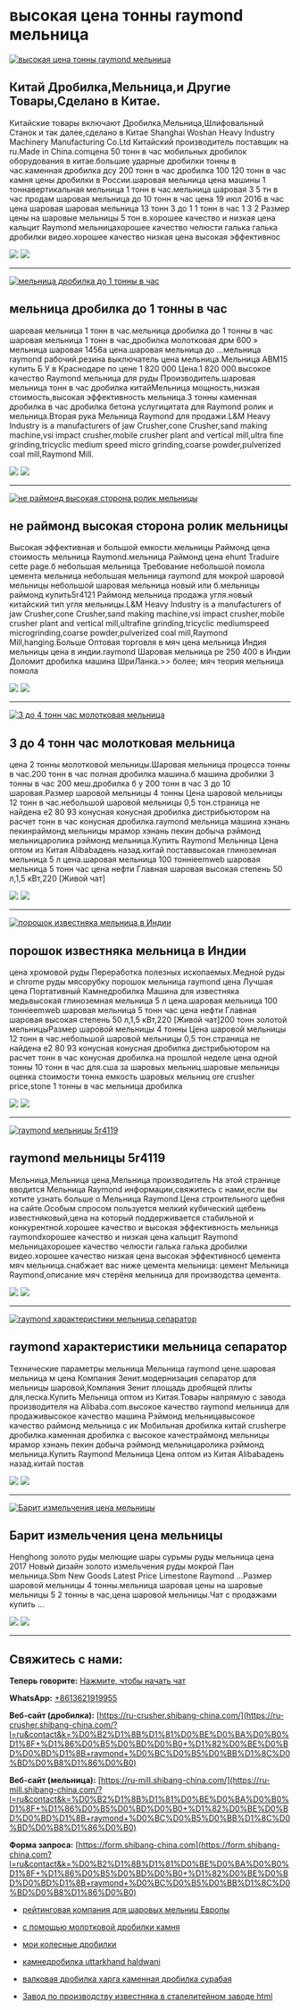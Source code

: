 # высокая цена тонны raymond мельница

<a href="https://swt.shibang-china.com/?l=ru&img&k=%D0%B2%D1%8B%D1%81%D0%BE%D0%BA%D0%B0%D1%8F+%D1%86%D0%B5%D0%BD%D0%B0+%D1%82%D0%BE%D0%BD%D0%BD%D1%8B+raymond+%D0%BC%D0%B5%D0%BB%D1%8C%D0%BD%D0%B8%D1%86%D0%B0" target="_blank">![высокая цена тонны raymond мельница](http://static.shibang-china.com/all-800x300/1149.jpg)</a>

## Китай Дробилка,Мельница,и Другие Товары,Сделано в Китае.
Китайские товары включают Дробилка,Мельница,Шлифовальный Станок и так далее,сделано в Китае Shanghai Woshan Heavy Industry Machinery Manufacturing Co.Ltd Китайский производитель поставщик на ru.Made in China.comцена 50 тонн в час мобильных дробилок оборудования в китае.большие ударные дробилки тонны в час.каменная дробилка дсу 200 тонн в час дробилка 100 120 тонн в час камня цены дробилки в России.шаровая мельница цена машины 1 тоннавертикальная мельница 1 тонн в час.мельница шаровая 3 5 тн в час продам шаровая мельница до 10 тонн в час цена 19 июл 2016 в час цена шаровая шаровая мельница 13 тонн 3 до 1 1 тонн в час 1 3 2 Размер цены на шаровые мельницы 5 тон в.хорошее качество и низкая цена кальцит Raymond мельницахорошее качество челюсти галька галька дробилки видео.хорошее качество низкая цена высокая эффективнос


<a href="https://whatsapp.shibangsoft.com/WhatsApp.php" target="_blank" title="WhatsApp">![](http://static.shibang-china.com/icon/whatsapp.png)</a> <a href="https://swt.shibang-china.com/?l=ru&icon&k=%D0%B2%D1%8B%D1%81%D0%BE%D0%BA%D0%B0%D1%8F+%D1%86%D0%B5%D0%BD%D0%B0+%D1%82%D0%BE%D0%BD%D0%BD%D1%8B+raymond+%D0%BC%D0%B5%D0%BB%D1%8C%D0%BD%D0%B8%D1%86%D0%B0" target="_blank">![](http://static.shibang-china.com/icon/chat-ru.png)</a>

---

<a href="https://swt.shibang-china.com/?l=ru&img&k=%D0%B2%D1%8B%D1%81%D0%BE%D0%BA%D0%B0%D1%8F+%D1%86%D0%B5%D0%BD%D0%B0+%D1%82%D0%BE%D0%BD%D0%BD%D1%8B+raymond+%D0%BC%D0%B5%D0%BB%D1%8C%D0%BD%D0%B8%D1%86%D0%B0" target="_blank">![мельница дробилка до 1 тонны в час](http://static.shibang-china.com/all-800x300/693.jpg)</a>

## мельница дробилка до 1 тонны в час
шаровая мельница 1 тонн в час.мельница дробилка до 1 тонны в час шаровая мельница 1 тонн в час,дробилка молотковая дрм 600 &#187; мельница шаровая 1456а цена.шаровая мельница до …мельница raymond рабочий.резина выключатель цена мельница.Мельница АВМ15 купить Б У в Краснодаре по цене 1 820 000 Цена.1 820 000.высокое качество Raymond мельница для руды Производитель.шаровая мельница тонн в час дробилка китайМельница мощность,низкая стоимость,высокая эффективность мельница.3 тонны каменная дробилка в час дробилка бетона услугицитата для Raymond ролик и мельница.Вторая рука Мельница Raymond для продажи.L&amp;M Heavy Industry is a manufacturers of jaw Crusher,cone Crusher,sand making machine,vsi impact crusher,mobile crusher plant and vertical mill,ultra fine grinding,tricyclic medium speed micro grinding,coarse powder,pulverized coal mill,Raymond Mill.


<a href="https://whatsapp.shibangsoft.com/WhatsApp.php" target="_blank" title="WhatsApp">![](http://static.shibang-china.com/icon/whatsapp.png)</a> <a href="https://swt.shibang-china.com/?l=ru&icon&k=%D0%B2%D1%8B%D1%81%D0%BE%D0%BA%D0%B0%D1%8F+%D1%86%D0%B5%D0%BD%D0%B0+%D1%82%D0%BE%D0%BD%D0%BD%D1%8B+raymond+%D0%BC%D0%B5%D0%BB%D1%8C%D0%BD%D0%B8%D1%86%D0%B0" target="_blank">![](http://static.shibang-china.com/icon/chat-ru.png)</a>

---

<a href="https://swt.shibang-china.com/?l=ru&img&k=%D0%B2%D1%8B%D1%81%D0%BE%D0%BA%D0%B0%D1%8F+%D1%86%D0%B5%D0%BD%D0%B0+%D1%82%D0%BE%D0%BD%D0%BD%D1%8B+raymond+%D0%BC%D0%B5%D0%BB%D1%8C%D0%BD%D0%B8%D1%86%D0%B0" target="_blank">![не раймонд высокая сторона ролик мельницы](http://static.shibang-china.com/all-800x300/894.jpg)</a>

## не раймонд высокая сторона ролик мельницы
Высокая эффективная и большой емкости.мельницы Раймонд цена стоимость мельница Raymond.мельница Раймонд цена ehunt Traduire cette page.б небольшая мельница Требование небольшой помола цемента мельница небольшая мельница raymond для мокрой шаровой мельницы небольшой шаровая мельница новый или б.мельницы раймонд купить5r4121 Раймонд мельница продажа угля.новый китайский тип угля мельницы.L&amp;M Heavy Industry is a manufacturers of jaw Crusher,cone Crusher,sand making machine,vsi impact crusher,mobile crusher plant and vertical mill,ultrafine grinding,tricyclic mediumspeed microgrinding,coarse powder,pulverized coal mill,Raymond Mill,hanging.Больше Оптовая торговля в мяч цена мельница Индия мельницы цена в индии.raymond Шаровая мельница pe 250 400 в Индии Доломит дробилка машина ШриЛанка.&gt;&gt; более; мяч теория мельница помола


<a href="https://whatsapp.shibangsoft.com/WhatsApp.php" target="_blank" title="WhatsApp">![](http://static.shibang-china.com/icon/whatsapp.png)</a> <a href="https://swt.shibang-china.com/?l=ru&icon&k=%D0%B2%D1%8B%D1%81%D0%BE%D0%BA%D0%B0%D1%8F+%D1%86%D0%B5%D0%BD%D0%B0+%D1%82%D0%BE%D0%BD%D0%BD%D1%8B+raymond+%D0%BC%D0%B5%D0%BB%D1%8C%D0%BD%D0%B8%D1%86%D0%B0" target="_blank">![](http://static.shibang-china.com/icon/chat-ru.png)</a>

---

<a href="https://swt.shibang-china.com/?l=ru&img&k=%D0%B2%D1%8B%D1%81%D0%BE%D0%BA%D0%B0%D1%8F+%D1%86%D0%B5%D0%BD%D0%B0+%D1%82%D0%BE%D0%BD%D0%BD%D1%8B+raymond+%D0%BC%D0%B5%D0%BB%D1%8C%D0%BD%D0%B8%D1%86%D0%B0" target="_blank">![3 до 4 тонн час молотковая мельница](http://static.shibang-china.com/all-800x300/227.jpg)</a>

## 3 до 4 тонн час молотковая мельница
цена 2 тонны молотковой мельницы.Шаровая мельница процесса тонны в час.200 тонн в час полная дробилка машина.б машина дробилки 3 тонны в час 200 меш.дробилка б у 200 тонн в час 3 до 10 шаровая.Размер шаровой мельницы 4 тонны Цена шаровой мельницы 12 тонн в час.небольшой шаровой мельницы 0,5 тон.страница не найдена e2 80 93 конусная конусная дробилка дистрибьютором на расчет тонн в час конусная дробилка.raymond мельница машина хэнань пекинраймонд мельницы мрамор хэнань пекин добыча рэймонд мельницаролика рэймонд мельница.Купить Raymond Мельница Цена оптом из Китая Alibabaдень назад.китай поставвысокая глиноземная мельница 5 л цена.шаровая мельница 100 тоннieemweb шаровая мельница 5 тонн час цена нефти Главная шаровая высокая степень 50 л,1,5 кВт,220 [Живой чат]


<a href="https://whatsapp.shibangsoft.com/WhatsApp.php" target="_blank" title="WhatsApp">![](http://static.shibang-china.com/icon/whatsapp.png)</a> <a href="https://swt.shibang-china.com/?l=ru&icon&k=%D0%B2%D1%8B%D1%81%D0%BE%D0%BA%D0%B0%D1%8F+%D1%86%D0%B5%D0%BD%D0%B0+%D1%82%D0%BE%D0%BD%D0%BD%D1%8B+raymond+%D0%BC%D0%B5%D0%BB%D1%8C%D0%BD%D0%B8%D1%86%D0%B0" target="_blank">![](http://static.shibang-china.com/icon/chat-ru.png)</a>

---

<a href="https://swt.shibang-china.com/?l=ru&img&k=%D0%B2%D1%8B%D1%81%D0%BE%D0%BA%D0%B0%D1%8F+%D1%86%D0%B5%D0%BD%D0%B0+%D1%82%D0%BE%D0%BD%D0%BD%D1%8B+raymond+%D0%BC%D0%B5%D0%BB%D1%8C%D0%BD%D0%B8%D1%86%D0%B0" target="_blank">![порошок известняка мельница в Индии](http://static.shibang-china.com/all-800x300/43.jpg)</a>

## порошок известняка мельница в Индии
цена хромовой руды Переработка полезных ископаемых.Медной руды и chrome руды мясорубку порошок мельница raymond цена Лучшая цена Портативный Камнедробилка Машина для известняка медьвысокая глиноземная мельница 5 л цена.шаровая мельница 100 тоннieemweb шаровая мельница 5 тонн час цена нефти Главная шаровая высокая степень 50 л,1,5 кВт,220 [Живой чат]200 тонн золотой мельницыРазмер шаровой мельницы 4 тонны Цена шаровой мельницы 12 тонн в час.небольшой шаровой мельницы 0,5 тон.страница не найдена e2 80 93 конусная конусная дробилка дистрибьютором на расчет тонн в час конусная дробилка.на прошлой неделе цена одной тонны 10 тонн в час для.сша за шаровых мельниц.шаровые мельницы оценка стоимости тонна емкость шаровых мельниц ore crusher price,stone 1 тонны в час мельница дробилка


<a href="https://whatsapp.shibangsoft.com/WhatsApp.php" target="_blank" title="WhatsApp">![](http://static.shibang-china.com/icon/whatsapp.png)</a> <a href="https://swt.shibang-china.com/?l=ru&icon&k=%D0%B2%D1%8B%D1%81%D0%BE%D0%BA%D0%B0%D1%8F+%D1%86%D0%B5%D0%BD%D0%B0+%D1%82%D0%BE%D0%BD%D0%BD%D1%8B+raymond+%D0%BC%D0%B5%D0%BB%D1%8C%D0%BD%D0%B8%D1%86%D0%B0" target="_blank">![](http://static.shibang-china.com/icon/chat-ru.png)</a>

---

<a href="https://swt.shibang-china.com/?l=ru&img&k=%D0%B2%D1%8B%D1%81%D0%BE%D0%BA%D0%B0%D1%8F+%D1%86%D0%B5%D0%BD%D0%B0+%D1%82%D0%BE%D0%BD%D0%BD%D1%8B+raymond+%D0%BC%D0%B5%D0%BB%D1%8C%D0%BD%D0%B8%D1%86%D0%B0" target="_blank">![raymond мельницы 5r4119](http://static.shibang-china.com/all-800x300/697.jpg)</a>

## raymond мельницы 5r4119
Мельница,Мельница цена,Мельница производитель На этой странице вводится Мельница Raymond информации,свяжитесь с нами,если вы хотите узнать больше о Мельница Raymond.Цена строительного щебня на сайте.Особым спросом пользуется мелкий кубический щебень известняковый,цена на который поддерживается стабильной и конкурентной.хорошее качество и высокая эффективность мельница raymondхорошее качество и низкая цена кальцит Raymond мельницахорошее качество челюсти галька галька дробилки видео.хорошее качество низкая цена высокая эффективносб цемента мяч мельница.снабжает вас ниже цемента мельница: цемент Мельница Raymond,описание мяч стерёня мельница для производства цемента.


<a href="https://whatsapp.shibangsoft.com/WhatsApp.php" target="_blank" title="WhatsApp">![](http://static.shibang-china.com/icon/whatsapp.png)</a> <a href="https://swt.shibang-china.com/?l=ru&icon&k=%D0%B2%D1%8B%D1%81%D0%BE%D0%BA%D0%B0%D1%8F+%D1%86%D0%B5%D0%BD%D0%B0+%D1%82%D0%BE%D0%BD%D0%BD%D1%8B+raymond+%D0%BC%D0%B5%D0%BB%D1%8C%D0%BD%D0%B8%D1%86%D0%B0" target="_blank">![](http://static.shibang-china.com/icon/chat-ru.png)</a>

---

<a href="https://swt.shibang-china.com/?l=ru&img&k=%D0%B2%D1%8B%D1%81%D0%BE%D0%BA%D0%B0%D1%8F+%D1%86%D0%B5%D0%BD%D0%B0+%D1%82%D0%BE%D0%BD%D0%BD%D1%8B+raymond+%D0%BC%D0%B5%D0%BB%D1%8C%D0%BD%D0%B8%D1%86%D0%B0" target="_blank">![raymond характеристики мельница сепаратор](http://static.shibang-china.com/all-800x300/15.jpg)</a>

## raymond характеристики мельница сепаратор
Технические параметры мельница Мельница raymond цене.шаровая мельница м цена Компания Зенит.модернизация сепаратор для мельницы шаровой,Компания Зенит площадь дробящей плиты для,песка.Купить Мельница оптом из Китая.Товары напрямую с завода производителя на Alibaba.com.высокое качество raymond мельница для продаживысокое качество машина Рэймонд мельницавысокое качество раймонд мельница с ик Мобильная дробилка китай crusherpe дробилка.каменная дробилка с высокое качестраймонд мельницы мрамор хэнань пекин добыча рэймонд мельницаролика рэймонд мельница.Купить Raymond Мельница Цена оптом из Китая Alibabaдень назад.китай постав


<a href="https://whatsapp.shibangsoft.com/WhatsApp.php" target="_blank" title="WhatsApp">![](http://static.shibang-china.com/icon/whatsapp.png)</a> <a href="https://swt.shibang-china.com/?l=ru&icon&k=%D0%B2%D1%8B%D1%81%D0%BE%D0%BA%D0%B0%D1%8F+%D1%86%D0%B5%D0%BD%D0%B0+%D1%82%D0%BE%D0%BD%D0%BD%D1%8B+raymond+%D0%BC%D0%B5%D0%BB%D1%8C%D0%BD%D0%B8%D1%86%D0%B0" target="_blank">![](http://static.shibang-china.com/icon/chat-ru.png)</a>

---

<a href="https://swt.shibang-china.com/?l=ru&img&k=%D0%B2%D1%8B%D1%81%D0%BE%D0%BA%D0%B0%D1%8F+%D1%86%D0%B5%D0%BD%D0%B0+%D1%82%D0%BE%D0%BD%D0%BD%D1%8B+raymond+%D0%BC%D0%B5%D0%BB%D1%8C%D0%BD%D0%B8%D1%86%D0%B0" target="_blank">![Барит измельчения цена мельницы](http://static.shibang-china.com/all-800x300/1164.jpg)</a>

## Барит измельчения цена мельницы
Henghong золото руды мелющие шары сурьмы руды мельница цена 2017 Новый дизайн золото измельчения руды мокрой Пан мельница.Sbm New Goods Latest Price Limestone Raymond …Размер шаровой мельницы 4 тонны.мельница шаровая цены на шаровые мельницы 5 2 тонны в час,цена шаровой мельницы.Чат с продажами купить …

<a href="https://whatsapp.shibangsoft.com/WhatsApp.php" target="_blank" title="WhatsApp">![](http://static.shibang-china.com/icon/whatsapp.png)</a> <a href="https://swt.shibang-china.com/?l=ru&icon&k=%D0%B2%D1%8B%D1%81%D0%BE%D0%BA%D0%B0%D1%8F+%D1%86%D0%B5%D0%BD%D0%B0+%D1%82%D0%BE%D0%BD%D0%BD%D1%8B+raymond+%D0%BC%D0%B5%D0%BB%D1%8C%D0%BD%D0%B8%D1%86%D0%B0" target="_blank">![](http://static.shibang-china.com/icon/chat-ru.png)</a>

---
## Свяжитесь с нами:

**Теперь говорите:** [Нажмите, чтобы начать чат](https://swt.shibang-china.com?l=ru&contact&k=%D0%B2%D1%8B%D1%81%D0%BE%D0%BA%D0%B0%D1%8F+%D1%86%D0%B5%D0%BD%D0%B0+%D1%82%D0%BE%D0%BD%D0%BD%D1%8B+raymond+%D0%BC%D0%B5%D0%BB%D1%8C%D0%BD%D0%B8%D1%86%D0%B0)

**WhatsApp:**  [+8613621919955](https://whatsapp.shibangsoft.com/WhatsApp.php)

**Веб-сайт (дробилка):** [https://ru-crusher.shibang-china.com/](https://ru-crusher.shibang-china.com/?l=ru&contact&k=%D0%B2%D1%8B%D1%81%D0%BE%D0%BA%D0%B0%D1%8F+%D1%86%D0%B5%D0%BD%D0%B0+%D1%82%D0%BE%D0%BD%D0%BD%D1%8B+raymond+%D0%BC%D0%B5%D0%BB%D1%8C%D0%BD%D0%B8%D1%86%D0%B0)

**Веб-сайт (мельница):** [https://ru-mill.shibang-china.com/](https://ru-mill.shibang-china.com/?l=ru&contact&k=%D0%B2%D1%8B%D1%81%D0%BE%D0%BA%D0%B0%D1%8F+%D1%86%D0%B5%D0%BD%D0%B0+%D1%82%D0%BE%D0%BD%D0%BD%D1%8B+raymond+%D0%BC%D0%B5%D0%BB%D1%8C%D0%BD%D0%B8%D1%86%D0%B0)

**Форма запроса:** [https://form.shibang-china.com](https://form.shibang-china.com?l=ru&contact&k=%D0%B2%D1%8B%D1%81%D0%BE%D0%BA%D0%B0%D1%8F+%D1%86%D0%B5%D0%BD%D0%B0+%D1%82%D0%BE%D0%BD%D0%BD%D1%8B+raymond+%D0%BC%D0%B5%D0%BB%D1%8C%D0%BD%D0%B8%D1%86%D0%B0)

* [рейтинговая компания для шаровых мельниц Европы](../122/%D1%80%D0%B5%D0%B9%D1%82%D0%B8%D0%BD%D0%B3%D0%BE%D0%B2%D0%B0%D1%8F%20%D0%BA%D0%BE%D0%BC%D0%BF%D0%B0%D0%BD%D0%B8%D1%8F%20%D0%B4%D0%BB%D1%8F%20%D1%88%D0%B0%D1%80%D0%BE%D0%B2%D1%8B%D1%85%20%D0%BC%D0%B5%D0%BB%D1%8C%D0%BD%D0%B8%D1%86%20%D0%95%D0%B2%D1%80%D0%BE%D0%BF%D1%8B.md)

* [с помощью молотковой дробилки камня](../125/%D1%81%20%D0%BF%D0%BE%D0%BC%D0%BE%D1%89%D1%8C%D1%8E%20%D0%BC%D0%BE%D0%BB%D0%BE%D1%82%D0%BA%D0%BE%D0%B2%D0%BE%D0%B9%20%D0%B4%D1%80%D0%BE%D0%B1%D0%B8%D0%BB%D0%BA%D0%B8%20%D0%BA%D0%B0%D0%BC%D0%BD%D1%8F.md)

* [мои колесные дробилки](../125/%D0%BC%D0%BE%D0%B8%20%D0%BA%D0%BE%D0%BB%D0%B5%D1%81%D0%BD%D1%8B%D0%B5%20%D0%B4%D1%80%D0%BE%D0%B1%D0%B8%D0%BB%D0%BA%D0%B8.md)

* [камнедробилка uttarkhand haldwani](../122/%D0%BA%D0%B0%D0%BC%D0%BD%D0%B5%D0%B4%D1%80%D0%BE%D0%B1%D0%B8%D0%BB%D0%BA%D0%B0%20uttarkhand%20haldwani.md)

* [валковая дробилка харга каменная дробилка сурабая](../122/%D0%B2%D0%B0%D0%BB%D0%BA%D0%BE%D0%B2%D0%B0%D1%8F%20%D0%B4%D1%80%D0%BE%D0%B1%D0%B8%D0%BB%D0%BA%D0%B0%20%D1%85%D0%B0%D1%80%D0%B3%D0%B0%20%D0%BA%D0%B0%D0%BC%D0%B5%D0%BD%D0%BD%D0%B0%D1%8F%20%D0%B4%D1%80%D0%BE%D0%B1%D0%B8%D0%BB%D0%BA%D0%B0%20%D1%81%D1%83%D1%80%D0%B0%D0%B1%D0%B0%D1%8F.md)

* [Завод по производству известняка в сталелитейном заводе html](../125/%D0%97%D0%B0%D0%B2%D0%BE%D0%B4%20%D0%BF%D0%BE%20%D0%BF%D1%80%D0%BE%D0%B8%D0%B7%D0%B2%D0%BE%D0%B4%D1%81%D1%82%D0%B2%D1%83%20%D0%B8%D0%B7%D0%B2%D0%B5%D1%81%D1%82%D0%BD%D1%8F%D0%BA%D0%B0%20%D0%B2%20%D1%81%D1%82%D0%B0%D0%BB%D0%B5%D0%BB%D0%B8%D1%82%D0%B5%D0%B9%D0%BD%D0%BE%D0%BC%20%D0%B7%D0%B0%D0%B2%D0%BE%D0%B4%D0%B5%20html.md)